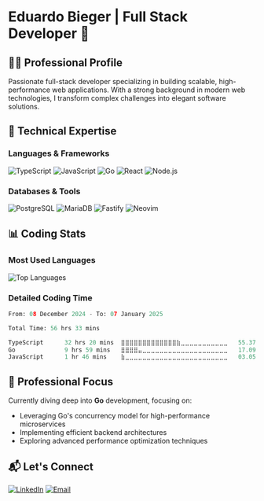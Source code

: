 # Eduardo Bieger | Full Stack Developer 🚀

## 👨‍💻 Professional Profile

Passionate full-stack developer specializing in building scalable, high-performance web applications. With a strong background in modern web technologies, I transform complex challenges into elegant software solutions.

## 🔧 Technical Expertise

### Languages & Frameworks
![TypeScript](https://img.shields.io/badge/TypeScript-007ACC?style=for-the-badge&logo=typescript&logoColor=white)
![JavaScript](https://img.shields.io/badge/JavaScript-F7DF1E?style=for-the-badge&logo=javascript&logoColor=black)
![Go](https://img.shields.io/badge/Go-00ADD8?style=for-the-badge&logo=go&logoColor=white)
![React](https://img.shields.io/badge/React-20232A?style=for-the-badge&logo=react&logoColor=61DAFB)
![Node.js](https://img.shields.io/badge/Node.js-43853D?style=for-the-badge&logo=node.js&logoColor=white)

### Databases & Tools
![PostgreSQL](https://img.shields.io/badge/PostgreSQL-316192?style=for-the-badge&logo=postgresql&logoColor=white)
![MariaDB](https://img.shields.io/badge/MariaDB-003545?style=for-the-badge&logo=mariadb&logoColor=white)
![Fastify](https://img.shields.io/badge/fastify-202020?style=for-the-badge&logo=fastify&logoColor=white)
![Neovim](https://img.shields.io/badge/NeoVim-57A143?style=for-the-badge&logo=neovim&logoColor=white)

## 📊 Coding Stats

### Most Used Languages
![Top Languages](https://github-readme-stats.vercel.app/api/top-langs/?username=eduardobieger&layout=compact&theme=tokyonight)

### Detailed Coding Time
<!--START_SECTION:waka-->

```python
From: 08 December 2024 - To: 07 January 2025

Total Time: 56 hrs 33 mins

TypeScript      32 hrs 20 mins  ⣿⣿⣿⣿⣿⣿⣿⣿⣿⣿⣿⣿⣿⣷⣀⣀⣀⣀⣀⣀⣀⣀⣀⣀⣀   55.37 %
Go              9 hrs 59 mins   ⣿⣿⣿⣿⣤⣀⣀⣀⣀⣀⣀⣀⣀⣀⣀⣀⣀⣀⣀⣀⣀⣀⣀⣀⣀   17.09 %
JavaScript      1 hr 46 mins    ⣷⣀⣀⣀⣀⣀⣀⣀⣀⣀⣀⣀⣀⣀⣀⣀⣀⣀⣀⣀⣀⣀⣀⣀⣀   03.05 %
```

<!--END_SECTION:waka-->

## 🚀 Professional Focus

Currently diving deep into **Go** development, focusing on:
- Leveraging Go's concurrency model for high-performance microservices
- Implementing efficient backend architectures
- Exploring advanced performance optimization techniques

## 📬 Let's Connect

[![LinkedIn](https://img.shields.io/badge/LinkedIn-0077B5?style=for-the-badge&logo=linkedin&logoColor=white)](https://www.linkedin.com/in/eduardo-bieger/)
[![Email](https://img.shields.io/badge/Email-D14836?style=for-the-badge&logo=gmail&logoColor=white)](mailto:eduardo42bieger@gmail.com)
